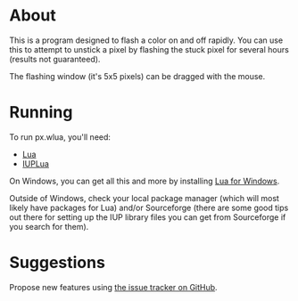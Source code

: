 # About

This is a program designed to flash a color on and off rapidly. You can use this to attempt to unstick a pixel by flashing the stuck pixel for several hours (results not guaranteed).

The flashing window (it's 5x5 pixels) can be dragged with the mouse.

# Running

To run px.wlua, you'll need:

- [Lua](http://lua.org)
- [IUPLua](http://www.tecgraf.puc-rio.br/iup/)

On Windows, you can get all this and more by installing [Lua for Windows](http://code.google.com/p/luaforwindows/downloads/detail?name=LuaForWindows_v5.1.4-40.exe).

Outside of Windows, check your local package manager (which will most likely have packages for Lua) and/or Sourceforge (there are some good tips out there for setting up the IUP library files you can get from Sourceforge if you search for them).

# Suggestions

Propose new features using [the issue tracker on GitHub](https://github.com/stuartpb/necropx/issues).
